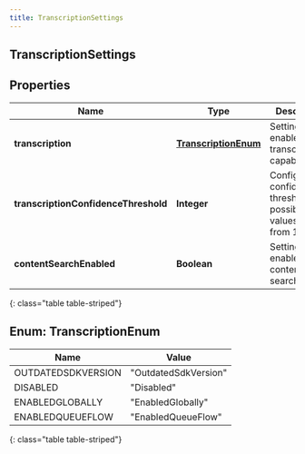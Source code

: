 ```yaml
---
title: TranscriptionSettings
---
```

## TranscriptionSettings


## Properties

| Name | Type | Description | Notes |
| ------------ | ------------- | ------------- | ------------- |
| **transcription** | [**TranscriptionEnum**](#TranscriptionEnum)<!----> | Setting to enable/disable transcription capability |  |
| **transcriptionConfidenceThreshold** | <!----><!---->**Integer**<!----> | Configure confidence threshold. The possible values are from 1 to 100. |  |
| **contentSearchEnabled** | <!----><!---->**Boolean**<!----> | Setting to enable/disable content search |  [optional] |
{: class="table table-striped"}


<a name="TranscriptionEnum"></a>

## Enum: TranscriptionEnum

| Name | Value |
| ---- | ----- |
| OUTDATEDSDKVERSION | &quot;OutdatedSdkVersion&quot; |
| DISABLED | &quot;Disabled&quot; |
| ENABLEDGLOBALLY | &quot;EnabledGlobally&quot; |
| ENABLEDQUEUEFLOW | &quot;EnabledQueueFlow&quot; |
{: class="table table-striped"}



